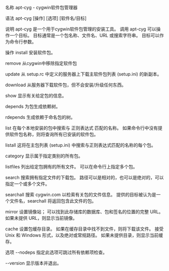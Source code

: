 名称
  apt-cyg - cygwin软件包管理器

语法
  apt-cyg [操作] [选项] [软件名/目标]

说明
  apt-cyg 是一个用于cygwin软件包管理的安装工具。 调用 apt-cyg 可以操作一个目标。 目标通常是一个包名称、文件名、URL 或搜索字符串。 目标可以作为命令行参数。

操作
  install
    安装软件包。

  remove
    从cygwin中移除指定软件包

  update
    从 setup.rc 中定义的服务器上下载主软件包列表 (setup.ini) 的新副本。

  download
    从服务器下载软件包，但不会安装/升级任何东西。

  show
    显示有关给定包的信息。

  depends
    为包生成依赖树。

  rdepends
    生成依赖于命名包的树。

  list
    在每个本地安装的包中搜索与 正则表达式 匹配的名称。 如果命令行中没有提供软件包名称，则将查询所有已安装的软件包。

  listall
    这将在主包列表 (setup.ini) 中搜索与正则表达式匹配的名称的每个包。

  category
    显示属于指定类别的所有包。

  listfiles
    列出给定包拥有的所有文件。 可以在命令行上指定多个包。

  search
    搜索拥有指定文件的下载包。 路径可以是相对的，也可以是绝对的，可以指定一个或多个文件。

  searchall
    搜索 cygwin.com 以检索有关包的文件信息。 提供的目标被认为是一个文件名，searchall 将返回包含此文件的包。

  mirror
    设置镜像站； 可以找到此存储库的数据库、包和签名的位置的完整 URL。 如果未提供 URL，则显示当前镜像。

  cache
    设置包缓存目录。 如果在缓存目录中找不到文件，则将下载该文件。 接受 Unix 和 Windows 形式，以及绝对或常规路径。 如果未提供目录，则显示当前缓存。

选项
  --nodeps
    指定此选项可跳过所有依赖项检查。

  --version
    显示版本并退出。
